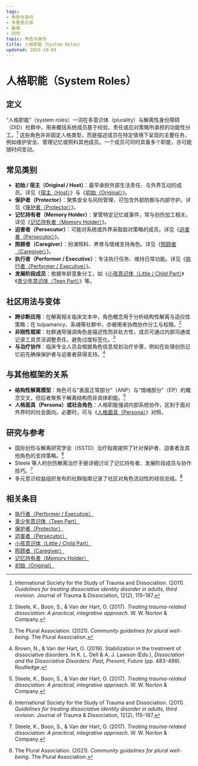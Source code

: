 ```yaml
---
tags:
- 角色与身份
- 多重意识体
- 解离
- 创伤
topic: 角色与身份
title: 人格职能（System Roles）
updated: 2025-10-03
---
```



# 人格职能（System Roles）

## 定义

“人格职能”（system roles）一词在多意识体（plurality）与解离性身份障碍（DID）社群中，用来概括系统成员基于经验、责任或应对策略所承担的功能性分工。[^isstd2011] 这些角色并非固定人格类型，而是描述成员在特定情境下呈现的主要任务，例如维护安全、管理记忆或照料其他成员。一个成员可同时具备多个职能，亦可能随时间变动。

## 常见类别

- **初始 / 宿主（Original / Host）**：最早承担外部生活责任、与外界互动的成员。详见《[宿主（Host）](Host.md)》与《[初始（Original）](Original.md)》。
- **保护者（Protector）**：聚焦安全与风险管理，可包含外部防御与内部守护。详见《[保护者（Protector）](Protector.md)》。
- **记忆持有者（Memory Holder）**：掌管特定记忆或事件，常与创伤加工相关。详见《[记忆持有者（Memory Holder）](Memory-Holder.md)》。
- **迫害者（Persecutor）**：可能对系统或外界采取敌对策略的成员。详见《[迫害者（Persecutor）](Persecutor.md)》。
- **照顾者（Caregiver）**：扮演照料、养育与情绪支持角色。详见《[照顾者（Caregiver）](Caregiver.md)》。
- **执行者（Performer / Executive）**：专注执行任务、维持日常功能。详见《[执行者（Performer / Executive）](Performer-Executive.md)》。
- **发展阶段成员**：依据年龄意象分工，如《[小孩意识体（Little / Child Part）](Little.md)》《[青少年意识体（Teen Part）](Teen.md)》等。

## 社区用法与变体

- **跨诊断应用**：在解离相关临床文本中，角色概念用于分析结构性解离与适应性策略；在 tulpamancy、系魂等社群中，亦被用来协商协作分工与权限。[^steele2017]
- **非刚性框架**：社群通常强调角色是描述性而非处方性，成员可通过内部沟通或记录工具灵活调整责任，避免过度标签化。[^thepluralassociation2021]
- **与治疗协作**：临床专业人员会根据角色信息规划治疗步骤，例如在处理创伤记忆前先确保保护者与迫害者获得支持。[^brown2019]

## 与其他框架的关系

- **结构性解离模型**：角色可与“表面正常部分”（ANP）与“情绪部分”（EP）的概念交叉，但后者聚焦于解离结构而非具体职能。[^steele2017]
- **人格面具（Persona）或社会角色**：人格职能强调内部系统协作，区别于面对外界时的社会面向。必要时，可与《[人格面具（Persona）](Persona.md)》对照。

## 研究与参考

- 国际创伤与解离研究学会（ISSTD）治疗指南提供了针对保护者、迫害者及其他角色的支持策略。[^isstd2011]
- Steele 等人的创伤解离治疗手册详细讨论了记忆持有者、发展阶段成员与协作技巧。[^steele2017]
- 多元意识权益组织发布的社群指南记录了社区对角色流动性的经验总结。[^thepluralassociation2021]

[^isstd2011]: International Society for the Study of Trauma and Dissociation. (2011). *Guidelines for treating dissociative identity disorder in adults, third revision*. Journal of Trauma & Dissociation, 12(2), 115–187.
[^steele2017]: Steele, K., Boon, S., & Van der Hart, O. (2017). *Treating trauma-related dissociation: A practical, integrative approach*. W. W. Norton & Company.
[^brown2019]: Brown, N., & Van der Hart, O. (2019). Stabilization in the treatment of dissociative disorders. In K. L. Dell & A. J. Lawson (Eds.), *Dissociation and the Dissociative Disorders: Past, Present, Future* (pp. 483–499). Routledge.
[^thepluralassociation2021]: The Plural Association. (2021). *Community guidelines for plural well-being*. The Plural Association.

## 相关条目

- [执行者（Performer / Executive）](Performer-Executive.md)
- [青少年意识体（Teen Part）](Teen.md)
- [保护者（Protector）](Protector.md)
- [迫害者（Persecutor）](Persecutor.md)
- [小孩意识体（Little / Child Part）](Little.md)
- [照顾者（Caregiver）](Caregiver.md)
- [记忆持有者（Memory Holder）](Memory-Holder.md)
- [初始（Original）](Original.md)
